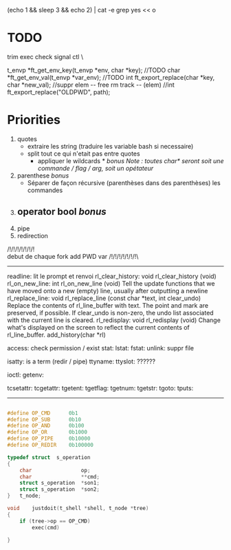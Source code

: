 (echo 1 && sleep 3 && echo 2) | cat -e
grep yes << o

# TODO

trim exec
check signal ctl \

t_envp	*ft_get_env_key(t_envp *env, char *key); //TODO
char	*ft_get_env_val(t_envp *var_env); //TODO
int		ft_export_replace(char *key, char *new_val);
//suppr elem -- free rm track -- (elem)
//int		ft_export_replace("OLDPWD", path);
# Priorities

1. quotes
    - extraire les string (traduire les variable bash si necessaire)
    - split tout ce qui n'etait pas entre quotes
        - appliquer le wildcards * *bonus*
*Note : toutes char\* seront soit une commande / flag / arg, soit un opétateur*
3. parenthese *bonus*
    - Séparer de façon récursive (parenthèses dans des parenthèses) les commandes
4. operator bool *bonus*
    - 
5. pipe
6. redirection


/!\/!\/!\/!\/!\/!\/!\
debut de chaque fork add PWD var
/!\/!\/!\/!\/!\/!\/!\


-------------


readline:   lit le prompt et renvoi
rl_clear_history: void rl_clear_history (void)
rl_on_new_line:  int rl_on_new_line (void)
    Tell the update functions that we have moved onto a new (empty) line, usually after outputting a newline
rl_replace_line: void rl_replace_line (const char *text, int clear_undo)
    Replace the contents of rl_line_buffer with text. The point and mark are preserved, if possible. If clear_undo is non-zero, the undo list associated with the current line is cleared.
rl_redisplay: void rl_redisplay (void)
    Change what's displayed on the screen to reflect the current contents of rl_line_buffer.
add_history(char *rl)


access: check permission / exist
stat: 
lstat:
fstat:
unlink: suppr file


isatty: is a term (redir / pipe)
ttyname:
ttyslot: ??????

ioctl:
getenv:

tcsetattr:
tcgetattr:
tgetent:
tgetflag:
tgetnum:
tgetstr:
tgoto:
tputs:


-----------------------
```c

#define OP_CMD		0b1
#define OP_SUB		0b10
#define OP_AND		0b100
#define OP_OR		0b1000
#define OP_PIPE		0b10000
#define OP_REDIR	0b100000

typedef struct  s_operation
{
	char				op;
	char				**cmd;
	struct s_operation	*son1;
	struct s_operation	*son2;
}	t_node;

void	justdoit(t_shell *shell, t_node *tree)
{
	if (tree->op == OP_CMD)
		exec(cmd)

}


```
